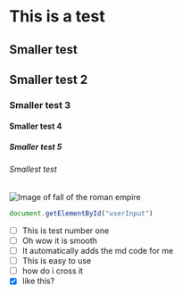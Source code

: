 # This is a test
## Smaller test
## Smaller test 2
### Smaller test 3
#### Smaller test 4
##### Smaller test 5
###### Smallest test

![Image of fall of the roman empire](https://www.dailyartmagazine.com/wp-content/uploads/2022/01/Cole_Thomas_The_Course_of_Empire_Destruction_1836-1024x635.jpeg)

```js 
document.getElementById("userInput")
```

- [ ] This is test number one
- [ ] Oh wow it is smooth
- [ ] It automatically adds the md code for me
- [ ] This is easy to use
- [ ] how do i cross it
- [x] like this?
